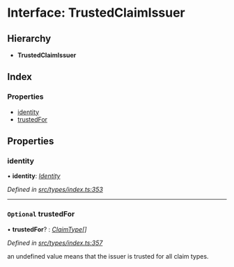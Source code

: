 # Interface: TrustedClaimIssuer

## Hierarchy

* **TrustedClaimIssuer**

## Index

### Properties

* [identity](trustedclaimissuer.md#identity)
* [trustedFor](trustedclaimissuer.md#optional-trustedfor)

## Properties

###  identity

• **identity**: *[Identity](../classes/identity.md)*

*Defined in [src/types/index.ts:353](https://github.com/PolymathNetwork/polymesh-sdk/blob/05b527a2/src/types/index.ts#L353)*

___

### `Optional` trustedFor

• **trustedFor**? : *[ClaimType](../enums/claimtype.md)[]*

*Defined in [src/types/index.ts:357](https://github.com/PolymathNetwork/polymesh-sdk/blob/05b527a2/src/types/index.ts#L357)*

an undefined value means that the issuer is trusted for all claim types.
